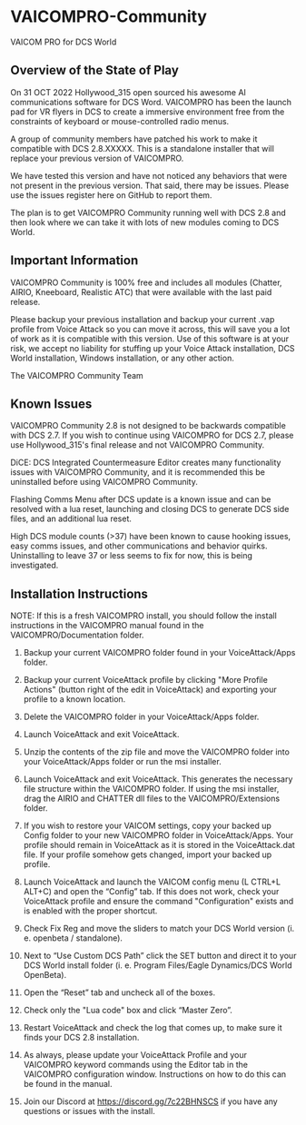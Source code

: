 # VAICOMPRO-Community
VAICOM PRO for DCS World

## Overview of the State of Play

On 31 OCT 2022 Hollywood_315 open sourced his awesome AI communications software for DCS Word. VAICOMPRO has been the launch pad for VR flyers in DCS to create a
immersive environment free from the constraints of keyboard or mouse-controlled radio menus.

A group of community members have patched his work to make it compatible with DCS 2.8.XXXXX. This is a standalone installer that will replace your previous version of VAICOMPRO.

We have tested this version and have not noticed any behaviors that were not present in the previous version. That said, there may be issues. Please use the issues register here on GitHub to report them.

The plan is to get VAICOMPRO Community running well with DCS 2.8 and then look where we can take it with lots of new modules coming to DCS World.

## Important Information

VAICOMPRO Community is 100% free and includes all modules (Chatter, AIRIO, Kneeboard, Realistic ATC) that were available with the last paid release.

Please backup your previous installation and backup your current .vap profile from Voice Attack so you can move it across, this will save you a lot of work as it is compatible with this version.
Use of this software is at your risk, we accept no liability for stuffing up your Voice Attack installation, DCS World installation, Windows installation, or any other action.

The VAICOMPRO Community Team

## Known Issues

VAICOMPRO Community 2.8 is not designed to be backwards compatible with DCS 2.7. If you wish to continue using VAICOMPRO for DCS 2.7, please use Hollywood_315's final release and not VAICOMPRO Community.

DiCE: DCS Integrated Countermeasure Editor creates many functionality issues with VAICOMPRO Community, and it is recommended this be uninstalled before using VAICOMPRO Community.

Flashing Comms Menu after DCS update is a known issue and can be resolved with a lua reset, launching and closing DCS to generate DCS side files, and an additional lua reset.

High DCS module counts (>37) have been known to cause hooking issues, easy comms issues, and other communications and behavior quirks. Uninstalling to leave 37 or less seems to fix for now, this is being investigated.

## Installation Instructions

NOTE: If this is a fresh VAICOMPRO install, you should follow the install instructions in the VAICOMPRO manual found in the VAICOMPRO/Documentation folder.
	

1. Backup your current VAICOMPRO folder found in your VoiceAttack/Apps folder.

2. Backup your current VoiceAttack profile by clicking "More Profile Actions" (button right of the edit in VoiceAttack) and exporting your profile to a known location.

3. Delete the VAICOMPRO folder in your VoiceAttack/Apps folder.

4. Launch VoiceAttack and exit VoiceAttack.

5. Unzip the contents of the zip file and move the VAICOMPRO folder into your VoiceAttack/Apps folder or run the msi installer.
	
6. Launch VoiceAttack and exit VoiceAttack. This generates the necessary file structure within the VAICOMPRO folder. If using the msi installer, drag the AIRIO and CHATTER dll files to the VAICOMPRO/Extensions folder.

7. If you wish to restore your VAICOM settings, copy your backed up Config folder to your new VAICOMPRO folder in VoiceAttack/Apps. Your profile should remain in VoiceAttack as it is stored in the VoiceAttack.dat file. If your profile somehow gets changed, import your backed up profile.
	
8. Launch VoiceAttack and launch the VAICOM config menu (L CTRL+L ALT+C) and open the “Config” tab. If this does not work, check your VoiceAttack profile and ensure the command "Configuration" exists and is enabled with the proper shortcut.

9. Check Fix Reg and move the sliders to match your DCS World version (i. e. openbeta / standalone).

10. Next to “Use Custom DCS Path” click the SET button and direct it to your DCS World install folder (i. e. Program Files/Eagle Dynamics/DCS World OpenBeta).

11. Open the “Reset” tab and uncheck all of the boxes.

12. Check only the "Lua code" box and click “Master Zero”.

12. Restart VoiceAttack and check the log that comes up, to make sure it finds your DCS 2.8 installation.

13. As always, please update your VoiceAttack Profile and your VAICOMPRO keyword commands using the Editor tab in the VAICOMPRO configuration window. Instructions on how to do this can be found in the manual.
	
14. Join our Discord at https://discord.gg/7c22BHNSCS if you have any questions or issues with the install.

